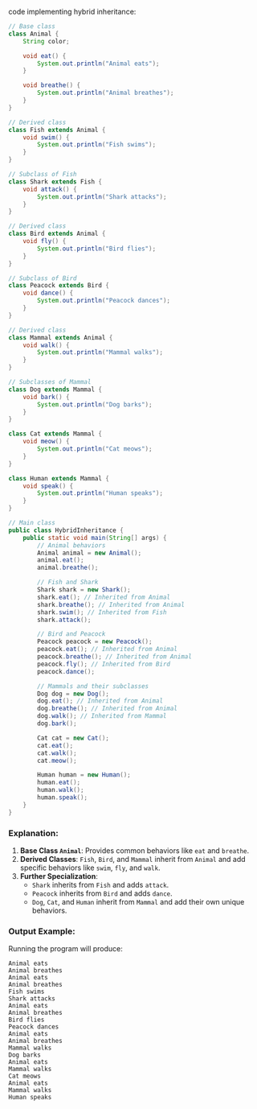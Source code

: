  code implementing hybrid inheritance:

```java
// Base class
class Animal {
    String color;

    void eat() {
        System.out.println("Animal eats");
    }

    void breathe() {
        System.out.println("Animal breathes");
    }
}

// Derived class
class Fish extends Animal {
    void swim() {
        System.out.println("Fish swims");
    }
}

// Subclass of Fish
class Shark extends Fish {
    void attack() {
        System.out.println("Shark attacks");
    }
}

// Derived class
class Bird extends Animal {
    void fly() {
        System.out.println("Bird flies");
    }
}

// Subclass of Bird
class Peacock extends Bird {
    void dance() {
        System.out.println("Peacock dances");
    }
}

// Derived class
class Mammal extends Animal {
    void walk() {
        System.out.println("Mammal walks");
    }
}

// Subclasses of Mammal
class Dog extends Mammal {
    void bark() {
        System.out.println("Dog barks");
    }
}

class Cat extends Mammal {
    void meow() {
        System.out.println("Cat meows");
    }
}

class Human extends Mammal {
    void speak() {
        System.out.println("Human speaks");
    }
}

// Main class
public class HybridInheritance {
    public static void main(String[] args) {
        // Animal behaviors
        Animal animal = new Animal();
        animal.eat();
        animal.breathe();

        // Fish and Shark
        Shark shark = new Shark();
        shark.eat(); // Inherited from Animal
        shark.breathe(); // Inherited from Animal
        shark.swim(); // Inherited from Fish
        shark.attack();

        // Bird and Peacock
        Peacock peacock = new Peacock();
        peacock.eat(); // Inherited from Animal
        peacock.breathe(); // Inherited from Animal
        peacock.fly(); // Inherited from Bird
        peacock.dance();

        // Mammals and their subclasses
        Dog dog = new Dog();
        dog.eat(); // Inherited from Animal
        dog.breathe(); // Inherited from Animal
        dog.walk(); // Inherited from Mammal
        dog.bark();

        Cat cat = new Cat();
        cat.eat();
        cat.walk();
        cat.meow();

        Human human = new Human();
        human.eat();
        human.walk();
        human.speak();
    }
}
```

### Explanation:
1. **Base Class `Animal`**: Provides common behaviors like `eat` and `breathe`.
2. **Derived Classes**: `Fish`, `Bird`, and `Mammal` inherit from `Animal` and add specific behaviors like `swim`, `fly`, and `walk`.
3. **Further Specialization**:
   - `Shark` inherits from `Fish` and adds `attack`.
   - `Peacock` inherits from `Bird` and adds `dance`.
   - `Dog`, `Cat`, and `Human` inherit from `Mammal` and add their own unique behaviors.

### Output Example:
Running the program will produce:
```
Animal eats
Animal breathes
Animal eats
Animal breathes
Fish swims
Shark attacks
Animal eats
Animal breathes
Bird flies
Peacock dances
Animal eats
Animal breathes
Mammal walks
Dog barks
Animal eats
Mammal walks
Cat meows
Animal eats
Mammal walks
Human speaks
```
